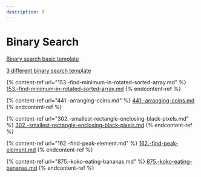 ```yaml
---
description: B
---
```


# Binary Search

[Binary search basic template](https://www.1point3acres.com/bbs/thread-747061-1-1.html)

[3 different binary search template](https://www.cnblogs.com/cnoodle/p/14267991.html)

{% content-ref url="153.-find-minimum-in-rotated-sorted-array.md" %}
[153.-find-minimum-in-rotated-sorted-array.md](153.-find-minimum-in-rotated-sorted-array.md)
{% endcontent-ref %}

{% content-ref url="441.-arranging-coins.md" %}
[441.-arranging-coins.md](441.-arranging-coins.md)
{% endcontent-ref %}

{% content-ref url="302.-smallest-rectangle-enclosing-black-pixels.md" %}
[302.-smallest-rectangle-enclosing-black-pixels.md](302.-smallest-rectangle-enclosing-black-pixels.md)
{% endcontent-ref %}

{% content-ref url="162.-find-peak-element.md" %}
[162.-find-peak-element.md](162.-find-peak-element.md)
{% endcontent-ref %}

{% content-ref url="875.-koko-eating-bananas.md" %}
[875.-koko-eating-bananas.md](875.-koko-eating-bananas.md)
{% endcontent-ref %}
